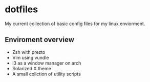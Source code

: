 # dotfiles

My current collection of basic config files for my linux enviorment.

## Enviroment overview

* Zsh with prezto
* Vim using vundle
* i3 as a window manager on arch
* Solarized X theme
* A small collction of utility scripts
